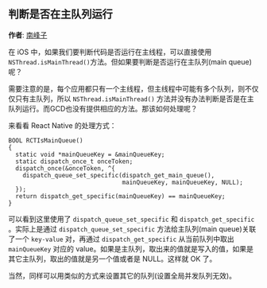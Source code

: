 ## 判断是否在主队列运行

**作者**: [南峰子](https://weibo.com/touristdiary)

在 iOS 中，如果我们要判断代码是否运行在主线程，可以直接使用`NSThread.isMainThread()`方法。但如果要判断是否运行在主队列(main queue)呢？

需要注意的是，每个应用都只有一个主线程，但主线程中可能有多个队列，则不仅仅只有主队列，所以 `NSThread.isMainThread()` 方法并没有办法判断是否是在主队列运行。而GCD也没有提供相应的方法。那该如何处理呢？

来看看 React Native 的处理方式：

```objc
BOOL RCTIsMainQueue()
{
  static void *mainQueueKey = &mainQueueKey;
  static dispatch_once_t onceToken;
  dispatch_once(&onceToken, ^{
    dispatch_queue_set_specific(dispatch_get_main_queue(),
                                mainQueueKey, mainQueueKey, NULL);
  });
  return dispatch_get_specific(mainQueueKey) == mainQueueKey;
}
```

可以看到这里使用了 `dispatch_queue_set_specific` 和 `dispatch_get_specific` 。实际上是通过 `dispatch_queue_set_specific` 方法给主队列(main queue)关联了一个 `key-value` 对，再通过 `dispatch_get_specific` 从当前队列中取出 `mainQueueKey` 对应的 value。如果是主队列，取出来的值就是写入的值，如果是其它主队列，取出的值就是另一个值或者是 NULL。这样就 OK 了。

当然，同样可以用类似的方式来设置其它的队列(设置全局并发队列无效)。

